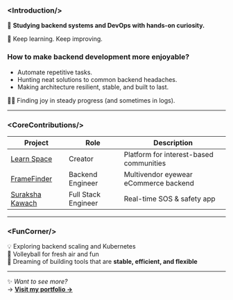 ### \<Introduction/>

🌱 **Studying backend systems and DevOps with hands-on curiosity.**

🚀 Keep learning. Keep improving.

### How to make backend development more enjoyable?

- Automate repetitive tasks.
- Hunting neat solutions to common backend headaches.
- Making architecture resilient, stable, and built to last.


🏃‍♂️ Finding joy in steady progress (and sometimes in logs).

---

### \<CoreContributions/>

| Project             | Role                | Description                                    |
|---------------------|---------------------|------------------------------------------------|
| [Learn Space](#)    | Creator             | Platform for interest-based communities        |
| [FrameFinder](#)    | Backend Engineer    | Multivendor eyewear eCommerce backend          |
| [Suraksha Kawach](#)| Full Stack Engineer | Real-time SOS & safety app                     |

---

### \<FunCorner/>

💡 Exploring backend scaling and Kubernetes  
🏐 Volleyball for fresh air and fun  
🌌 Dreaming of building tools that are **stable, efficient, and flexible**

---

✨ *Want to see more?*  
→ [**Visit my portfolio →**](https://gagan-nu.vercel.app/)
